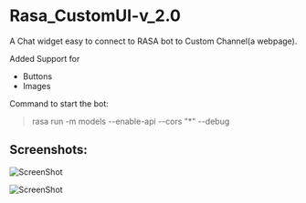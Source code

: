 # Rasa_CustomUI-v_2.0

A Chat widget easy to connect to RASA bot to Custom Channel(a webpage).

Added Support for 
- Buttons
- Images

Command to start the bot:

> rasa run -m models --enable-api --cors "*" --debug

## Screenshots:

![ScreenShot](https://github.com/JiteshGaikwad/Rasa_CustomUI-v_2.0/blob/master/static/img/ui_1.PNG)

![ScreenShot](https://github.com/JiteshGaikwad/Rasa_CustomUI-v_2.0/blob/master/static/img/ui_2.PNG)


